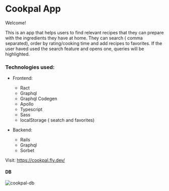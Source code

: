 # Cookpal App

Welcome!

This is an app that helps users to find relevant recipes that they can prepare with the ingredients they have at home.
They can search ( comma separated), order by rating/cooking time and add recipes to favorites.
If the user haved used the search feature and opens one, queries will be highlighted.

### Technologies used:

- Frontend:
  - Ract
  - Graphql
  - Graphql Codegen
  - Apollo
  - Typescript
  - Sass
  - localStorage ( seatch and favorites)

- Backend:
  - Rails
  - Graphql
  - Sorbet

Visit: https://cookpal.fly.dev/

#### DB

![cookpal-db](https://github.com/user-attachments/assets/abd78dc3-7b7b-4ecc-a663-8792dec661f6)
